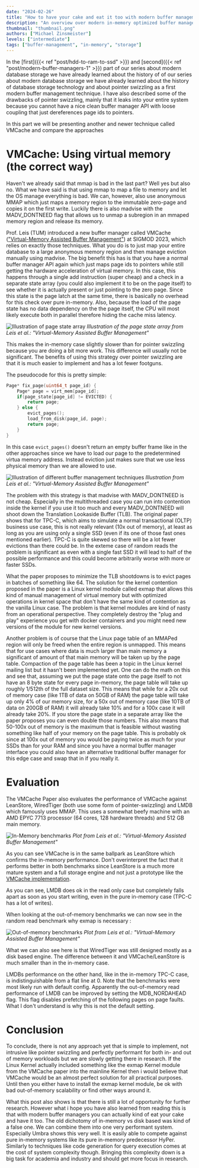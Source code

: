 ```yaml
---
date: "2024-02-26"
title: "How to have your cake and eat it too with modern buffer management Pt. 2: VMCache"
description: "An overview over modern in-memory optimized buffer management techniques. Part 2 is about VMCache and a performance comparison"
thumbnail: "thumbnail.png"
authors: ["Michael Zinsmeister"]
levels: ["intermediate"]
tags: ["buffer-management", "in-memory", "storage"]
---
```


In the [first]({{< ref "post/hdd-to-ram-to-ssd" >}}) and [second]({{< ref "post/modern-buffer-managers-1" >}}) part of our series about modern database storage we have already learned about the history of of our series about modern database storage we have already learned about the history of database storage technology and about pointer swizzling as a first modern buffer management technique. I have also described some of the drawbacks of pointer swizzling, mainly that it leaks into your entire system because you cannot have a nice clean buffer manager API with loose coupling that just dereferences page ids to pointers.

In this part we will be presenting another and newer technique called VMCache and compare the approaches

# VMCache: Using virtual memory (the correct way)

Haven't we already said that mmap is bad in the last part? Well yes but also no. What we have said is that using mmap to map a file to memory and let the OS manage everything is bad. We can, however, also use anonymous MMAP which just maps a memory region to the immutable zero-page and copies it on the first write. Luckily there is also madvise with the MADV_DONTNEED flag that allows us to unmap a subregion in an mmaped memory region and release its memory. 

Prof. Leis (TUM) introduced a new buffer manager called VMCache (["Virtual-Memory Assisted Buffer Management"](https://www.cs.cit.tum.de/fileadmin/w00cfj/dis/_my_direct_uploads/vmcache.pdf)) at SIGMOD 2023, which relies on exactly those techniques. What you do is to just map your entire database to a large anonymous memory region and then manage eviction manually using madvise. The big benefit this has is that you have a normal buffer manager API again which just maps page ids to pointers while still getting the hardware acceleration of virtual memory. In this case, this happens through a single add instruction (super cheap) and a check in a separate state array (you could also implement it to be on the page itself) to see whether it is actually present or just pointing to the zero page. Since this state is the page latch at the same time, there is basically no overhead for this check over pure in-memory. Also, because the load of the page state has no data dependency on the the page itself, the CPU will most likely execute both in parallel therefore hiding the cache miss latency.

![Illustration of page state array](vmcache.png)
*Illustration of the page state array from Leis et al.: "Virtual-Memory Assisted Buffer Management"*

This makes the in-memory case slightly slower than for pointer swizzling because you are doing a bit more work. This difference will usually not be significant. The benefits of using this strategy over pointer swizzling are that it is much easier to implement and has a lot fewer footguns. 

The pseudocode for this is pretty simple:

```c++
Page* fix_page(uint64_t page_id) {
    Page* page = virt_mem[page_id];
    if(page_state[page_id] != EVICTED) {
        return page;
    } else {
        evict_pages();
        load_from_disk(page_id, page);
        return page;
    }
}
```

In this case `evict_pages()` doesn't return an empty buffer frame like in the other approaches since we have to load our page to the predetermined virtua memory address. Instead eviction just makes sure that we use less physical memory than we are allowed to use.

![Illustration of different buffer management techniques](buffer-managers.png)
*Illustration from Leis et al.: "Virtual-Memory Assisted Buffer Management"*

The problem with this strategy is that madvise with MADV_DONTNEED is not cheap. Especially in the multithreaded case you can run into contention inside the kernel if you use it too much and every MADV_DONTNEED will shoot down the Translation Lookaside Buffer (TLB). The original paper shows that for TPC-C, which aims to simulate a normal transactional (OLTP) business use case, this is not really relevant (10x out of memory), at least as long as you are using only a single SSD (even if its one of those fast ones mentioned earlier). TPC-C is quite skewed so there will be a lot fewer evictions than there could be. In the exteme case of random reads the problem is significant as even with a single fast SSD it will lead to half of the possible performance and this could become arbitrarily worse with more or faster SSDs. 

What the paper proposes to minimize the TLB shootdowns is to evict pages in batches of something like 64. The solution for the kernel contention proposed in the paper is a Linux kernel module called exmap that allows this kind of manual management of virtual memory but with optimized operations in kernel space that don't have the same kind of contention as the vanilla Linux case. The problem is that kernel modules are kind of nasty from an operational perspective. They completely destroy the "plug and play" experience you get with docker containers and you might need new versions of the module for new kernel versions.

Another problem is of course that the Linux page table of an MMAPed region will only be freed when the entire region is unmapped. This means that for use cases where data is much larger than main memory a significant of amount of that main memory will be taken up by the page table. Compaction of the page table has been a topic in the Linux kernel mailing list but it hasn't been implemented yet. One can do the math on this and see that, assuming we put the page state onto the page itself to not have an 8 byte state for every page in-memory, the page table will take up roughly 1/512th of the full dataset size. This means that while for a 20x out of memory case (like 1TB of data on 50GB of RAM) the page table will take up only 4% of our memory size, for a 50x out of memory case (like 10TB of data on 200GB of RAM) it will already take 10% and for a 100x case it will already take 20%. If you store the page state in a separate array like the paper proposes you can even double those numbers. This also means that 50-100x out of memory is the maximum that is feasible without wasting something like half of your memory on the page table. This is probably ok since at 100x out of memory you would be paying twice as much for your SSDs than for your RAM and since you have a normal buffer manager interface you could also have an alternative traditional buffer manager for this edge case and swap that in if you really it.

# Evaluation

The VMCache Paper also evaluates the performance of VMCache against LeanStore,  WiredTiger (both use some form of pointer-swizzling) and LMDB which famously uses MMAP. This uses a somewhat beefy machine with an AMD EPYC 7713 processor (64 cores, 128 hardware threads) and 512 GB main memory.

![In-Memory benchmarks](in-memory-benchmarks.png)
*Plot from Leis et al.: "Virtual-Memory Assisted Buffer Management"*

As you can see VMCache is in the same ballpark as LeanStore which confirms the in-memory performance. Don't overinterpret the fact that it performs better in both benchmarks since LeanStore is a much more mature system and a full storage engine and not just a prototype like the [VMCache implementation](https://github.com/viktorleis/vmcache).

As you can see, LMDB does ok in the read only case but completely falls apart as soon as you start writing, even in the pure in-memory case (TPC-C has a lot of writes).

When looking at the out-of-memory benchmarks we can now see in the random read benchmark why exmap is necessary :

![Out-of-memory benchmarks](out-of-memory-benchmarks.png)
*Plot from Leis et al.: "Virtual-Memory Assisted Buffer Management"*

What we can also see here is that WiredTiger was still designed mostly as a disk based engine. The difference between it and VMCache/LeanStore is much smaller than in the in-memory case. 

LMDBs performance on the other hand, like in the in-memory TPC-C case, is indistinguishable from a flat line at 0. Note that the benchmarks were most likely run with default config. Apparently the out-of-memory read performance of LMDB can be improved by setting the MDB_NORDAHEAD flag. This flag disables prefetching of the following pages on page faults. What I don't understand is why this is not the default setting.

# Conclusion

To conclude, there is not any approach yet that is simple to implement, not intrusive like pointer swizzling and perfectly performant for both in- and out of memory workloads but we are slowly getting there in research. If the Linux Kernel actually included something like the exmap Kernel module from the VMCache paper into the mainline Kernel then i would believe that VMCache would be an almost perfect solution for all practical purposes. Until then you either have to install the exmap kernel module, be ok with bad out-of-memory scalability  or find other ways around it.

What this post also shows is that there is still a lot of opportunity for further research. However what i hope you have also learned from reading this is that with modern buffer managers you can actually kind of eat your cake and have it too. The old dichotomy of in-memory vs disk based was kind of a false one. We can combine them into one very performant system. Especially Umbra shows this very well. It is easily able to compete against pure in-memory systems like its pure in-memory predecessor HyPer. Similarly to techniques like code generation for query execution comes at the cost of system complexity though. Bringing this complexity down is a big task for academia and industry and should get more focus in research.